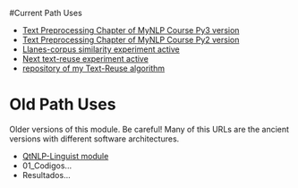 #Current Path Uses

- [Text Preprocessing Chapter of MyNLP Course Py3 version](file:///media/abelm/Almacen/Doctorado/Notas_de_la_Investigacion/03_Mi_Curso_Postgrado_Natural_Language_Process/02_Pre-Procesamiento_py3/)
- [Text Preprocessing Chapter of MyNLP Course Py2 version](file:///media/abelm/Almacen/Doctorado/Notas_de_la_Investigacion/03_Mi_Curso_Postgrado_Natural_Language_Process/02_Pre-Procesamiento)
- [Llanes-corpus similarity experiment active](file:///media/abelm/Almacen/Doctorado/01_Codigos/2016-02_Llanes_simCalcFlow/)
- [Next text-reuse experiment active](file:///media/abelm/Almacen/Doctorado/01_Codigos/2015-11-30_Llanes_similarity_Example_8_test_15/)
- [repository of my Text-Reuse algorithm](file:///media/abelm/Almacen/Doctorado/00_plag_algh/)

# Old Path Uses

Older versions of this module. Be careful! Many of this URLs are the ancient versions with different software architectures.

- [QtNLP-Linguist module](https://github.com/sorice/QtNLP-Linguist)
- 01_Codigos...
- Resultados...